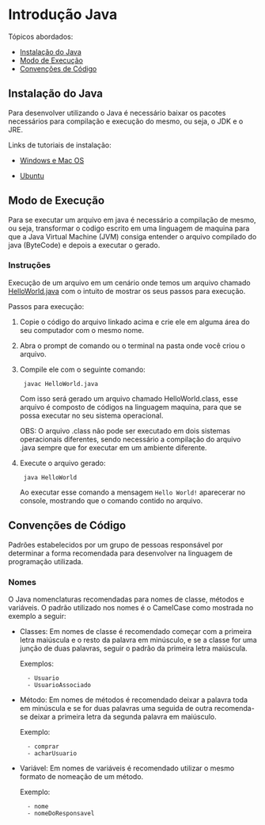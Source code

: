 # Introdução Java

Tópicos abordados:

- [Instalação do Java](##Instalação-do-Java)
- [Modo de Execução](##Modo-de-Execução)
- [Convenções de Código](##Convenções-de-Código)

## Instalação do Java

Para desenvolver utilizando o Java é necessário baixar os pacotes necessários para compilação e execução do mesmo, ou seja, o JDK e o JRE.

Links de tutoriais de instalação:

- [Windows e Mac OS](https://www.externcode.com/install-java/)

- [Ubuntu](https://www.digitalocean.com/community/tutorials/how-to-install-java-with-apt-on-ubuntu-18-04)

## Modo de Execução

Para se executar um arquivo em java é necessário a compilação de mesmo, ou seja, transformar o codigo escrito em uma linguagem de maquina para que a Java Virtual Machine (JVM) consiga entender o arquivo compilado do java (ByteCode) e depois a executar o gerado.

### Instruções

Execução de um arquivo em um cenário onde temos um arquivo chamado [HelloWorld.java](../../../exemplos/introducao/conceitos/HelloWorld.java) com o intuito de mostrar os seus passos para execução.

Passos para execução:

1. Copie o código do arquivo linkado acima e crie ele em alguma área do seu computador com o mesmo nome.

2. Abra o prompt de comando ou o terminal na pasta onde você criou o arquivo.

3. Compile ele com o seguinte comando:

        javac HelloWorld.java

    Com isso será gerado um arquivo chamado HelloWorld.class, esse arquivo é composto de códigos na linguagem maquina, para que se possa executar no seu sistema operacional.

    OBS: O arquivo .class não pode ser executado em dois sistemas operacionais diferentes, sendo necessário a compilação do arquivo .java sempre que for executar em um ambiente diferente.

4. Execute o arquivo gerado:

        java HelloWorld

    Ao executar esse comando a mensagem `Hello World!` aparecerar no console, mostrando que o comando contido no arquivo.

## Convenções de Código

Padrões estabelecidos por um grupo de pessoas responsável por determinar a forma recomendada para desenvolver na linguagem de programação utilizada.

### Nomes

O Java nomenclaturas recomendadas para nomes de classe, métodos e variáveis. O padrão utilizado nos nomes é o CamelCase como mostrada no exemplo a seguir:

- Classes: Em nomes de classe é recomendado começar com a primeira letra maiúscula e o resto da palavra em minúsculo, e se a classe for uma junção de duas palavras, seguir o padrão da primeira letra maiúscula.

    Exemplos:

        - Usuario
        - UsuarioAssociado

- Método: Em nomes de métodos é recomendado deixar a palavra toda em minúscula e se for duas palavras uma seguida de outra recomenda-se deixar a primeira letra da segunda palavra em maiúsculo.

    Exemplo:

        - comprar
        - acharUsuario

- Variável: Em nomes de variáveis é recomendado utilizar o mesmo formato de nomeação de um método.

    Exemplo:

        - nome
        - nomeDoResponsavel